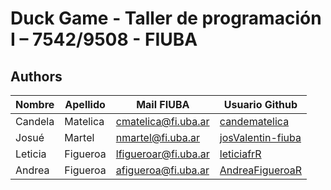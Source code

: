
# Duck Game - Taller de programación I – 7542/9508 - FIUBA

## Authors
| Nombre | Apellido | Mail FIUBA | Usuario Github|
| ------ | -------- | ----------- | ----------- |
| Candela | Matelica |cmatelica@fi.uba.ar|[candematelica](https://github.com/candematelica)|
| Josué | Martel |nmartel@fi.uba.ar | [josValentin-fiuba](https://github.com/josValentin-fiuba)|
| Leticia | Figueroa |lfigueroar@fi.uba.ar|[leticiafrR](https://github.com/leticiafrR)|
| Andrea | Figueroa |afigueroa@fi.uba.ar|[AndreaFigueroaR](https://github.com/AndreaFigueroaR)|


<!-- # Ejemplo de CMAKE para el TP Final

**Importante:** el primer commit de este repositorio tiene el setup
básico para el TP Final que incluye la instalación de la lib
`libSDL2pp` (el wrapper de C++).

El resto de los commits son a modo de ejemplo de como se pueden
agregar mas código fuente al proyecto.

Este ejemplo **no** incluye instalarse la librería `SDL2` ni tampoco
instala otras librerías que puedan ser necesarias ni tampoco un
instalador (aunque **si** incluye Google Tests)

**Se deben agregar las librerias necesarias y el instalador.**

También el ejemplo usa una estructura de carpetas muy simple:

```
client/
server/
editor/
common/
```

Bien se puede mejorar (cambiando el cmakefile) agregando mas
sub-carpetas.

Asi tambien **deben** ser cambiados los *targets* del cmake (`taller_client`,
`taller_server`, ...) por nombres mas acordes al TP que se este
haciendo.

Tambien, por default solo se compila una version *debug* sin
optimizar. Si se quiere compilar binarios optimizados
(lo que cmake llama *release*) se puede, solo hay modificar
cmake. -->
